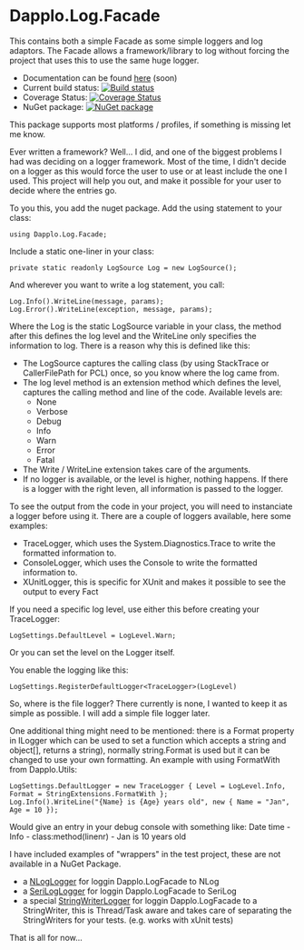 # Dapplo.Log.Facade

This contains both a simple Facade as some simple loggers and log adaptors.
The Facade allows a framework/library to log without forcing the project that uses this to use the same huge logger.

- Documentation can be found [here](http://www.dapplo.net/blocks/Dapplo.Log.Facade) (soon)
- Current build status: [![Build status](https://ci.appveyor.com/api/projects/status/3ocr4r55ne8yiji0?svg=true)](https://ci.appveyor.com/project/dapplo/dapplo-logfacade)
- Coverage Status: [![Coverage Status](https://coveralls.io/repos/github/dapplo/Dapplo.LogFacade/badge.svg?branch=master)](https://coveralls.io/github/dapplo/Dapplo.LogFacade?branch=master)
- NuGet package: [![NuGet package](https://badge.fury.io/nu/Dapplo.LogFacade.svg)](https://badge.fury.io/nu/Dapplo.LogFacade)

This package supports most platforms / profiles, if something is missing let me know.

Ever written a framework? Well... I did, and one of the biggest problems I had was deciding on a logger framework.
Most of the time, I didn't decide on a logger as this would force the user to use or at least include the one I used.
This project will help you out, and make it possible for your user to decide where the entries go.

To you this, you add the nuget package.
Add the using statement to your class:
```
using Dapplo.Log.Facade;
```

Include a static one-liner in your class:
```
private static readonly LogSource Log = new LogSource();
```

And wherever you want to write a log statement, you call:
```
Log.Info().WriteLine(message, params);
Log.Error().WriteLine(exception, message, params);
```

Where the Log is the static LogSource variable in your class, the method after this defines the log level and the WriteLine only specifies the information to log. There is a reason why this is defined like this:
- The LogSource captures the calling class (by using StackTrace or CallerFilePath for PCL) once, so you know where the log came from.
- The log level method is an extension method which defines the level, captures the calling method and line of the code. Available levels are:
  - None
  - Verbose
  - Debug
  - Info
  - Warn
  - Error
  - Fatal
- The Write / WriteLine extension takes care of the arguments.
- If no logger is available, or the level is higher, nothing happens. If there is a logger with the right leven, all information is passed to the logger.

To see the output from the code in your project, you will need to instanciate a logger before using it.
There are a couple of loggers available, here some examples:
* TraceLogger, which uses the System.Diagnostics.Trace to write the formatted information to.
* ConsoleLogger, which uses the Console to write the formatted information to.
* XUnitLogger, this is specific for XUnit and makes it possible to see the output to every Fact

If you need a specific log level, use either this before creating your TraceLogger:
```
LogSettings.DefaultLevel = LogLevel.Warn;
```
Or you can set the level on the Logger itself.

You enable the logging like this:
```
LogSettings.RegisterDefaultLogger<TraceLogger>(LogLevel)
```

So, where is the file logger? There currently is none, I wanted to keep it as simple as possible. I will add a simple file logger later.

One additional thing might need to be mentioned: there is a Format property in ILogger which can be used to set a function which accepts a string and object[], returns a string), normally string.Format is used but it can be changed to use your own formatting.
An example with using FormatWith from Dapplo.Utils:
```
LogSettings.DefaultLogger = new TraceLogger { Level = LogLevel.Info, Format = StringExtensions.FormatWith };
Log.Info().WriteLine("{Name} is {Age} years old", new { Name = "Jan", Age = 10 });
```
Would give an entry in your debug console with something like: Date time - Info - class:method(linenr) - Jan is 10 years old


I have included examples of "wrappers" in the test project, these are not available in a NuGet Package.
- a [NLogLogger](https://github.com/dapplo/Dapplo.LogFacade/blob/master/Dapplo.LogFacade.Tests/Logger/NLogLogger.cs) for loggin Dapplo.LogFacade to NLog
- a [SeriLogLogger](https://github.com/dapplo/Dapplo.LogFacade/blob/master/Dapplo.LogFacade.Tests/Logger/SeriLogLogger.cs) for loggin Dapplo.LogFacade to SeriLog
- a special [StringWriterLogger](https://github.com/dapplo/Dapplo.LogFacade/blob/master/Dapplo.LogFacade.Tests/Logger/StringWriterLogger.cs) for loggin Dapplo.LogFacade to a StringWriter, this is Thread/Task aware and takes care of separating the StringWriters for your tests. (e.g. works with xUnit tests)

That is all for now...